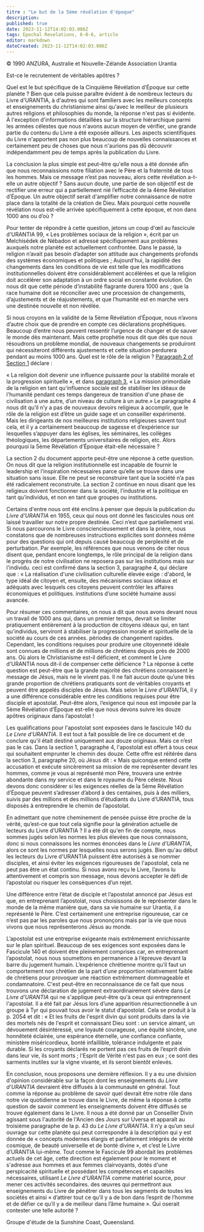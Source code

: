 ```yaml
---
titre : "Le but de la 5ème révélation d'époque"
description: 
published: true
date: 2023-11-12T14:02:03.086Z
tags: Epochal Revelations, 6-0-6, article
editor: markdown
dateCreated: 2023-11-12T14:02:03.086Z
---
```


<p class="v-card v-sheet theme--light gray lighten-3 px-2 py-1">© 1990 ANZURA, Australie et Nouvelle-Zélande Association Urantia</p>


Est-ce le recrutement de véritables apôtres ?

Quel est le but spécifique de la Cinquième Révélation d’Époque sur cette planète ? Bien que cela puisse paraître évident à de nombreux lecteurs du Livre d'URANTIA, à d'autres qui sont familiers avec les meilleurs concepts et enseignements du christianisme ainsi qu'avec le meilleur de plusieurs autres religions et philosophies du monde, la réponse n'est pas si évidente. À l'exception d'informations détaillées sur la structure hiérarchique parmi les armées célestes que nous n'avons aucun moyen de vérifier, une grande partie du contenu du Livre a été exposée ailleurs. Les aspects scientifiques du Livre n'apportent pas non plus beaucoup de nouvelles connaissances et certainement peu de choses que nous n'aurions pas dû découvrir indépendamment peu de temps après la publication du Livre.

La conclusion la plus simple est peut-être qu'elle nous a été donnée afin que nous reconnaissions notre filiation avec le Père et la fraternité de tous les hommes. Mais ce message n’est pas nouveau, alors cette révélation a-t-elle un autre objectif ? Sans aucun doute, une partie de son objectif est de rectifier une erreur qui a partiellement nié l’efficacité de la 4ème Révélation d’Époque. Un autre objectif serait d'amplifier notre connaissance de notre place dans la totalité de la création de Dieu. Mais pourquoi cette nouvelle révélation nous est-elle arrivée spécifiquement à cette époque, et non dans 1000 ans ou d’où ?

Pour tenter de répondre à cette question, jetons un coup d'œil au fascicule d'URANTIA 99, « Les problèmes sociaux de la religion », écrit par un Melchisédek de Nébadon et adressé spécifiquement aux problèmes auxquels notre planète est actuellement confrontée. Dans le passé, la religion n’avait pas besoin d’adapter son attitude aux changements profonds des systèmes économiques et politiques ; Aujourd'hui, la rapidité des changements dans les conditions de vie est telle que les modifications institutionnelles doivent être considérablement accélérées et que la religion doit accélérer son adaptation à un ordre social en constante évolution. On nous dit que cette période d’instabilité flagrante durera 1000 ans ; que la race humaine doit se réconcilier avec une procession de changements, d’ajustements et de réajustements, et que l’humanité est en marche vers une destinée nouvelle et non révélée.

Si nous croyons en la validité de la 5ème Révélation d’Époque, nous n’avons d’autre choix que de prendre en compte ces déclarations prophétiques. Beaucoup d’entre nous peuvent ressentir l’urgence de changer et de sauver le monde dès maintenant. Mais cette prophétie nous dit que dès que nous résoudrons un problème mondial, de nouveaux changements se produiront qui nécessiteront différents ajustements et cette situation perdurera pendant au moins 1000 ans. Quel est le rôle de la religion ? [Paragraph 2 of Section 1](/fr/The_Urantia_Book/99#p1_2) déclare :

« La religion doit devenir une influence puissante pour la stabilité morale et la progression spirituelle », et dans [paragraph 3](/fr/The_Urantia_Book/99#p1_3), « La mission primordiale de la religion en tant qu'influence sociale est de stabiliser les idéaux de l'humanité pendant ces temps dangereux de transition d'une phase de civilisation à une autre, d’un niveau de culture à un autre.» Le paragraphe 4 nous dit qu’il n’y a pas de nouveaux devoirs religieux à accomplir, que le rôle de la religion est d’être un guide sage et un conseiller expérimenté. Mais les dirigeants de nos meilleures institutions religieuses savent tout cela, et il y a certainement beaucoup de sagesse et d’expérience sur lesquelles s’appuyer dans les églises, les séminaires, les collèges théologiques, les départements universitaires de religion, etc. Alors pourquoi la 5ème Révélation d’Époque était-elle nécessaire ?

La section 2 du document apporte peut-être une réponse à cette question. On nous dit que la religion institutionnelle est incapable de fournir le leadership et l’inspiration nécessaires parce qu’elle se trouve dans une situation sans issue. Elle ne peut se reconstruire tant que la société n’a pas été radicalement reconstruite. La section 2 continue en nous disant que les religieux doivent fonctionner dans la société, l’industrie et la politique en tant qu’individus, et non en tant que groupes ou institutions.

Certains d'entre nous ont été enclins à penser que depuis la publication du _Livre d'URANTIA_ en 1955, ceux qui nous ont donné les fascicules nous ont laissé travailler sur notre propre destinée. Ceci n’est que partiellement vrai. Si nous parcourons le Livre consciencieusement et dans la prière, nous constatons que de nombreuses instructions explicites sont données même pour des questions qui ont depuis causé beaucoup de perplexité et de perturbation. Par exemple, les références que nous venons de citer nous disent que, pendant encore longtemps, le rôle principal de la religion dans le progrès de notre civilisation ne reposera pas sur les institutions mais sur l'individu. ceci est confirmé dans la section 3, paragraphe 4, qui déclare que : « La réalisation d'une civilisation culturelle élevée exige : d'abord, le type idéal de citoyen et, ensuite, des mécanismes sociaux idéaux et adéquats avec lesquels ces citoyens peuvent contrôler les affaires économiques et politiques. institutions d’une société humaine aussi avancée.

Pour résumer ces commentaires, on nous a dit que nous avons devant nous un travail de 1000 ans qui, dans un premier temps, devrait se limiter pratiquement entièrement à la production de citoyens idéaux qui, en tant qu'individus, serviront à stabiliser la progression morale et spirituelle de la société au cours de ces années. périodes de changement rapides. Cependant, les conditions requises pour produire une citoyenneté idéale sont connues de millions et de millions de chrétiens depuis près de 2000 ans. Où alors le Christianisme est-il déficient, et comment le Livre d'URANTIA nous dit-il de compenser cette déficience ? La réponse à cette question est peut-être que la grande majorité des chrétiens connaissent le message de Jésus, mais ne le vivent pas. Il ne fait aucun doute qu’une très grande proportion de chrétiens pratiquants sont de véritables croyants et peuvent être appelés disciples de Jésus. Mais selon le _Livre d'URANTIA_, il y a une différence considérable entre les conditions requises pour être disciple et apostolat. Peut-être alors, l’exigence qui nous est imposée par la 5ème Révélation d’Époque est-elle que nous devons suivre les douze apôtres originaux dans l’apostolat !

Les qualifications pour l'apostolat sont exposées dans le fascicule 140 du _Le Livre d'URANTIA_. Il est tout à fait possible de lire ce document et de conclure qu'il était destiné uniquement aux douze originaux. Mais ce n’est pas le cas. Dans la section 1, paragraphe 4, l'apostolat est offert à tous ceux qui souhaitent emprunter le chemin des douze. Cette offre est réitérée dans la section 3, paragraphe 20, où Jésus dit : « Mais quiconque entend cette accusation et exécute sincèrement sa mission de me représenter devant les hommes, comme je vous ai représenté mon Père, trouvera une entrée abondante dans $m y$ service et dans le royaume du Père céleste. Nous devons donc considérer si les exigences réelles de la 5ème Révélation d’Époque peuvent s’adresser d’abord à des centaines, puis à des milliers, suivis par des millions et des millions d’étudiants du Livre d’URANTIA, tous disposés à entreprendre le chemin de l’apostolat.

En admettant que notre cheminement de pensée puisse être proche de la vérité, qu’est-ce que tout cela signifie pour la génération actuelle de lecteurs du Livre d’URANTIA ? Il a été dit qu'en fin de compte, nous sommes jugés selon les normes les plus élevées que nous connaissons, donc si nous connaissons les normes énoncées dans le _Livre d'URANTIA_, alors ce sont les normes par lesquelles nous serons jugés. Bien qu'au début les lecteurs du Livre d'URANTIA puissent être autorisés à se nommer disciples, et ainsi éviter les exigences rigoureuses de l'apostolat, cela ne peut pas être un état continu. Si nous avons reçu le Livre, l’avons lu attentivement et compris son message, nous devons accepter le défi de l’apostolat ou risquer les conséquences d’un rejet.

Une différence entre l’état de disciple et l’apostolat annoncé par Jésus est que, en entreprenant l’apostolat, nous choisissons de le représenter dans le monde de la même manière que, dans sa vie humaine sur Urantia, il a représenté le Père. C’est certainement une entreprise rigoureuse, car ce n’est pas par les paroles que nous prononçons mais par la vie que nous vivons que nous représenterons Jésus au monde.

L’apostolat est une entreprise exigeante mais extrêmement enrichissante sur le plan spirituel. Beaucoup de ses exigences sont exposées dans le Fascicule 140 et doivent être pleinement comprises car, en entreprenant l’apostolat, nous nous soumettons en permanence à l’épreuve devant la barre du jugement humain. L’expérience chrétienne montre qu’il faut un comportement non chrétien de la part d’une proportion relativement faible de chrétiens pour provoquer une réaction extrêmement dommageable et condamnatoire. C'est peut-être en reconnaissance de ce fait que nous trouvons une déclaration de jugement extraordinairement sévère dans _Le Livre d'URANTIA_ qui ne s'applique peut-être qu'à ceux qui entreprennent l'apostolat. Il a été fait par Jésus lors d’une apparition résurrectionnelle à un groupe à Tyr qui pouvait tous avoir le statut d’apostolat. Cela se produit à la p. 2054 et dit : « Et les fruits de l'esprit divin qui sont produits dans la vie des mortels nés de l'esprit et connaissant Dieu sont : un service aimant, un dévouement désintéressé, une loyauté courageuse, une équité sincère, une honnêteté éclairée, une espérance éternelle, une confiance confiante, ministère miséricordieux, bonté infaillible, tolérance indulgente et paix durable. Si les croyants déclarés ne portent pas ces fruits de l’esprit divin dans leur vie, ils sont morts ; l'Esprit de Vérité n'est pas en eux ; ce sont des sarments inutiles sur la vigne vivante, et ils seront bientôt enlevés.

En conclusion, nous proposons une dernière réflexion. Il y a eu une division d'opinion considérable sur la façon dont les enseignements du _Livre d'URANTIA_ devraient être diffusés à la communauté en général. Tout comme la réponse au problème de savoir quel devrait être notre rôle dans notre vie quotidienne se trouve dans le Livre, de même la réponse à cette question de savoir comment les enseignements doivent être diffusés se trouve également dans le Livre. Il nous a été donné par un Conseiller Divin agissant sous l'autorité de l'Ancien des Jours sur Uversa et apparaît au troisième paragraphe de la p. 43 du _Le Livre d'URANTIA_. Il n’y a qu’un seul ouvrage sur cette planète qui peut correspondre à la description qui y est donnée de « concepts modernes élargis et parfaitement intégrés de vérité cosmique, de beauté universelle et de bonté divine », et c’est le Livre d’URANTIA lui-même. Tout comme le Fascicule 99 abordait les problèmes actuels de cet âge, cette direction est également pour le moment et s'adresse aux hommes et aux femmes clairvoyants, dotés d'une perspicacité spirituelle et possédant les compétences et capacités nécessaires, utilisant _Le Livre d'URANTIA_ comme matériel source, pour mener ces activités secondaires. des œuvres qui permettront aux enseignements du Livre de pénétrer dans tous les segments de toutes les sociétés et ainsi « d’attirer tout ce qu’il y a de bon dans l’esprit de l’homme et de défier ce qu’il y a de meilleur dans l’âme humaine ». Qui oserait contester une telle autorité ?

Groupe d'étude de la Sunshine Coast, Queensland.

